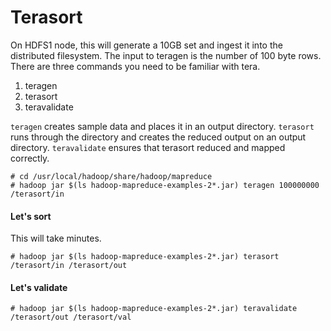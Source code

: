 # Terasort

On HDFS1 node, this will generate a 10GB set and ingest it into the distributed filesystem. The input to teragen is the number of 100 byte rows. There are three commands you need to be familiar with tera.  
1. teragen 
2. terasort 
3. teravalidate 

`teragen` creates sample data and places it in an output directory. 
`terasort` runs through the directory and creates the reduced output on an output directory. 
`teravalidate` ensures that terasort reduced and mapped correctly.

```
# cd /usr/local/hadoop/share/hadoop/mapreduce
# hadoop jar $(ls hadoop-mapreduce-examples-2*.jar) teragen 100000000 /terasort/in
```
#### Let's sort
This will take minutes. 
```
# hadoop jar $(ls hadoop-mapreduce-examples-2*.jar) terasort /terasort/in /terasort/out
```

#### Let's validate
```
# hadoop jar $(ls hadoop-mapreduce-examples-2*.jar) teravalidate /terasort/out /terasort/val
```
